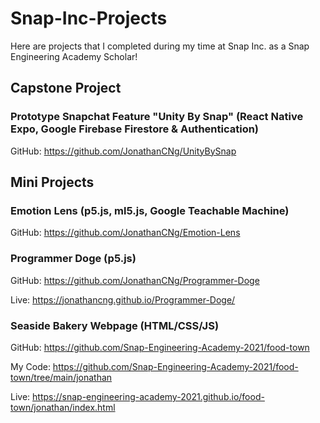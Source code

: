 # Snap-Inc-Projects

Here are projects that I completed during my time at Snap Inc. as a Snap Engineering Academy Scholar!

## Capstone Project

### Prototype Snapchat Feature "Unity By Snap" (React Native Expo, Google Firebase Firestore & Authentication)
GitHub: https://github.com/JonathanCNg/UnityBySnap

## Mini Projects

### Emotion Lens (p5.js, ml5.js, Google Teachable Machine)

GitHub: https://github.com/JonathanCNg/Emotion-Lens

### Programmer Doge (p5.js)

GitHub: https://github.com/JonathanCNg/Programmer-Doge

Live: https://jonathancng.github.io/Programmer-Doge/

### Seaside Bakery Webpage (HTML/CSS/JS)

GitHub: https://github.com/Snap-Engineering-Academy-2021/food-town

My Code: https://github.com/Snap-Engineering-Academy-2021/food-town/tree/main/jonathan

Live: https://snap-engineering-academy-2021.github.io/food-town/jonathan/index.html
